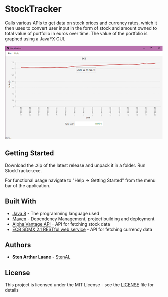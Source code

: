 # StockTracker

Calls various APIs to get data on stock prices and currency rates, which it then uses to convert user input in the form of stock and amount owned to total value of portfolio in euros over time. The value of the portfolio is graphed using a JavaFX GUI.

![Graph showing 1 AAPL stock owned from March 1st to Match 25th 2019](example.png)

## Getting Started

Download the .zip of the latest release and unpack it in a folder. Run StockTracker.exe.

For functional usage navigate to "Help -> Getting Started" from the menu bar of the application.

## Built With

* [Java 8](https://www.oracle.com/technetwork/java/javase/overview/java8-2100321.html) - The programming language used
* [Maven](https://maven.apache.org/) - Dependency Management, project building and deployment
* [Alpha Vantage API](https://www.alphavantage.co/) - API for fetching stock data
* [ECB SDMX 2.1 RESTful web service](https://sdw-wsrest.ecb.europa.eu/help/) - API for fetching currency data

## Authors

* **Sten Arthur Laane** - [StenAL](https://github.com/StenAL)

## License

This project is licensed under the MIT License - see the [LICENSE](LICENSE) file for details
